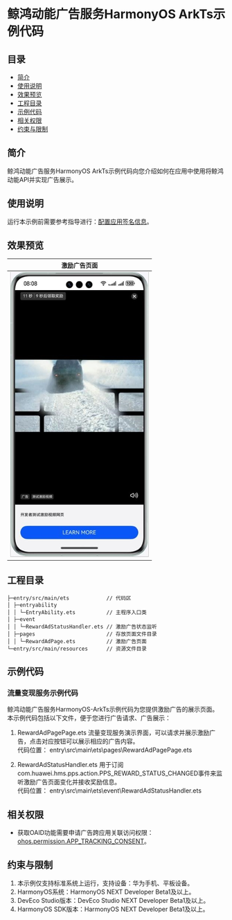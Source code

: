 # 鲸鸿动能广告服务HarmonyOS ArkTs示例代码
## 目录

* [简介](#简介)
* [使用说明](#使用说明)
* [效果预览](#效果预览)
* [工程目录](#工程目录)
* [示例代码](#示例代码)
* [相关权限](#相关权限)
* [约束与限制](#约束与限制)


## 简介
鲸鸿动能广告服务HarmonyOS ArkTs示例代码向您介绍如何在应用中使用将鲸鸿动能API并实现广告展示。

## 使用说明

运行本示例前需要参考指导进行：[配置应用签名信息](https://developer.huawei.com/consumer/cn/doc/harmonyos-guides-V5/application-dev-overview-V5#section42841246144813)。

## 效果预览
| **激励广告页面**                             |
|--------------------------------------------|
| ![avatar](./screenshots/device/reward.jpg) |

## 工程目录
```
├─entry/src/main/ets            // 代码区  
│ ├─entryability
│ │ └─EntryAbility.ets          // 主程序入口类
│ ├─event   
│ │ └─RewardAdStatusHandler.ets // 激励广告状态监听
│ ├─pages                       // 存放页面文件目录                
│ │ └─RewardAdPage.ets          // 激励广告页面
└─entry/src/main/resources      // 资源文件目录
```

## 示例代码
### 流量变现服务示例代码
鲸鸿动能广告服务HarmonyOS-ArkTs示例代码为您提供激励广告的展示页面。
本示例代码包括以下文件，便于您进行广告请求、广告展示：

1. RewardAdPagePage.ets
流量变现服务演示界面，可以请求并展示激励广告，点击对应按钮可以展示相应的广告内容。
<br>代码位置： entry\src\main\ets\pages\RewardAdPagePage.ets</br>

2. RewardAdStatusHandler.ets
用于订阅com.huawei.hms.pps.action.PPS_REWARD_STATUS_CHANGED事件来监听激励广告页面变化并接收奖励信息。
<br>代码位置： entry\src\main\ets\event\RewardAdStatusHandler.ets</br>

## 相关权限

* 获取OAID功能需要申请广告跨应用关联访问权限：[ohos.permission.APP_TRACKING_CONSENT](https://developer.huawei.com/consumer/cn/doc/harmonyos-guides-V5/permissions-for-all-V5#ohospermissionapp_tracking_consent)。

## 约束与限制

1. 本示例仅支持标准系统上运行，支持设备：华为手机、平板设备。
2. HarmonyOS系统：HarmonyOS NEXT Developer Beta1及以上。
3. DevEco Studio版本：DevEco Studio NEXT Developer Beta1及以上。
4. HarmonyOS SDK版本：HarmonyOS NEXT Developer Beta1及以上。